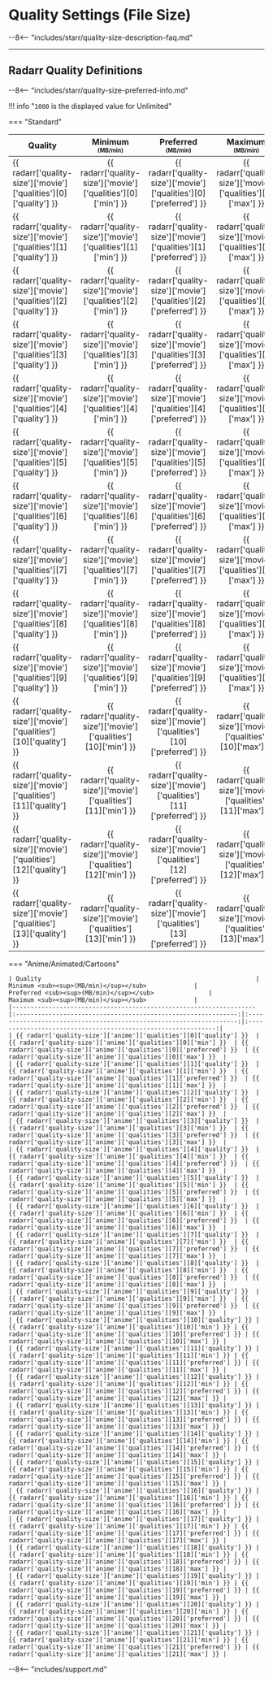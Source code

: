 # Quality Settings (File Size)

--8<-- "includes/starr/quality-size-description-faq.md"

---

## Radarr Quality Definitions

--8<-- "includes/starr/quality-size-preferred-info.md"

!!! info "`1000` is the displayed value for Unlimited"

=== "Standard"

| Quality                                                           |            Minimum <sub><sup>(MB/min)</sup></sub>             |              Preferred <sub><sup>(MB/min)</sup></sub>               |            Maximum <sub><sup>(MB/min)</sup></sub>             |
|-------------------------------------------------------------------|:-------------------------------------------------------------:|:-------------------------------------------------------------------:|:-------------------------------------------------------------:|
| {{ radarr['quality-size']['movie']['qualities'][0]['quality'] }}  | {{ radarr['quality-size']['movie']['qualities'][0]['min'] }}  | {{ radarr['quality-size']['movie']['qualities'][0]['preferred'] }}  | {{ radarr['quality-size']['movie']['qualities'][0]['max'] }}  |
| {{ radarr['quality-size']['movie']['qualities'][1]['quality'] }}  | {{ radarr['quality-size']['movie']['qualities'][1]['min'] }}  | {{ radarr['quality-size']['movie']['qualities'][1]['preferred'] }}  | {{ radarr['quality-size']['movie']['qualities'][1]['max'] }}  |
| {{ radarr['quality-size']['movie']['qualities'][2]['quality'] }}  | {{ radarr['quality-size']['movie']['qualities'][2]['min'] }}  | {{ radarr['quality-size']['movie']['qualities'][2]['preferred'] }}  | {{ radarr['quality-size']['movie']['qualities'][2]['max'] }}  |
| {{ radarr['quality-size']['movie']['qualities'][3]['quality'] }}  | {{ radarr['quality-size']['movie']['qualities'][3]['min'] }}  | {{ radarr['quality-size']['movie']['qualities'][3]['preferred'] }}  | {{ radarr['quality-size']['movie']['qualities'][3]['max'] }}  |
| {{ radarr['quality-size']['movie']['qualities'][4]['quality'] }}  | {{ radarr['quality-size']['movie']['qualities'][4]['min'] }}  | {{ radarr['quality-size']['movie']['qualities'][4]['preferred'] }}  | {{ radarr['quality-size']['movie']['qualities'][4]['max'] }}  |
| {{ radarr['quality-size']['movie']['qualities'][5]['quality'] }}  | {{ radarr['quality-size']['movie']['qualities'][5]['min'] }}  | {{ radarr['quality-size']['movie']['qualities'][5]['preferred'] }}  | {{ radarr['quality-size']['movie']['qualities'][5]['max'] }}  |
| {{ radarr['quality-size']['movie']['qualities'][6]['quality'] }}  | {{ radarr['quality-size']['movie']['qualities'][6]['min'] }}  | {{ radarr['quality-size']['movie']['qualities'][6]['preferred'] }}  | {{ radarr['quality-size']['movie']['qualities'][6]['max'] }}  |
| {{ radarr['quality-size']['movie']['qualities'][7]['quality'] }}  | {{ radarr['quality-size']['movie']['qualities'][7]['min'] }}  | {{ radarr['quality-size']['movie']['qualities'][7]['preferred'] }}  | {{ radarr['quality-size']['movie']['qualities'][7]['max'] }}  |
| {{ radarr['quality-size']['movie']['qualities'][8]['quality'] }}  | {{ radarr['quality-size']['movie']['qualities'][8]['min'] }}  | {{ radarr['quality-size']['movie']['qualities'][8]['preferred'] }}  | {{ radarr['quality-size']['movie']['qualities'][8]['max'] }}  |
| {{ radarr['quality-size']['movie']['qualities'][9]['quality'] }}  | {{ radarr['quality-size']['movie']['qualities'][9]['min'] }}  | {{ radarr['quality-size']['movie']['qualities'][9]['preferred'] }}  | {{ radarr['quality-size']['movie']['qualities'][9]['max'] }}  |
| {{ radarr['quality-size']['movie']['qualities'][10]['quality'] }} | {{ radarr['quality-size']['movie']['qualities'][10]['min'] }} | {{ radarr['quality-size']['movie']['qualities'][10]['preferred'] }} | {{ radarr['quality-size']['movie']['qualities'][10]['max'] }} |
| {{ radarr['quality-size']['movie']['qualities'][11]['quality'] }} | {{ radarr['quality-size']['movie']['qualities'][11]['min'] }} | {{ radarr['quality-size']['movie']['qualities'][11]['preferred'] }} | {{ radarr['quality-size']['movie']['qualities'][11]['max'] }} |
| {{ radarr['quality-size']['movie']['qualities'][12]['quality'] }} | {{ radarr['quality-size']['movie']['qualities'][12]['min'] }} | {{ radarr['quality-size']['movie']['qualities'][12]['preferred'] }} | {{ radarr['quality-size']['movie']['qualities'][12]['max'] }} |
| {{ radarr['quality-size']['movie']['qualities'][13]['quality'] }} | {{ radarr['quality-size']['movie']['qualities'][13]['min'] }} | {{ radarr['quality-size']['movie']['qualities'][13]['preferred'] }} | {{ radarr['quality-size']['movie']['qualities'][13]['max'] }} |

=== "Anime/Animated/Cartoons"

    | Quality                                                           |            Minimum <sub><sup>(MB/min)</sup></sub>             |              Preferred <sub><sup>(MB/min)</sup></sub>               |            Maximum <sub><sup>(MB/min)</sup></sub>             |
    |-------------------------------------------------------------------|:-------------------------------------------------------------:|:-------------------------------------------------------------------:|:-------------------------------------------------------------:|
    | {{ radarr['quality-size']['anime']['qualities'][0]['quality'] }}  | {{ radarr['quality-size']['anime']['qualities'][0]['min'] }}  | {{ radarr['quality-size']['anime']['qualities'][0]['preferred'] }}  | {{ radarr['quality-size']['anime']['qualities'][0]['max'] }}  |
    | {{ radarr['quality-size']['anime']['qualities'][1]['quality'] }}  | {{ radarr['quality-size']['anime']['qualities'][1]['min'] }}  | {{ radarr['quality-size']['anime']['qualities'][1]['preferred'] }}  | {{ radarr['quality-size']['anime']['qualities'][1]['max'] }}  |
    | {{ radarr['quality-size']['anime']['qualities'][2]['quality'] }}  | {{ radarr['quality-size']['anime']['qualities'][2]['min'] }}  | {{ radarr['quality-size']['anime']['qualities'][2]['preferred'] }}  | {{ radarr['quality-size']['anime']['qualities'][2]['max'] }}  |
    | {{ radarr['quality-size']['anime']['qualities'][3]['quality'] }}  | {{ radarr['quality-size']['anime']['qualities'][3]['min'] }}  | {{ radarr['quality-size']['anime']['qualities'][3]['preferred'] }}  | {{ radarr['quality-size']['anime']['qualities'][3]['max'] }}  |
    | {{ radarr['quality-size']['anime']['qualities'][4]['quality'] }}  | {{ radarr['quality-size']['anime']['qualities'][4]['min'] }}  | {{ radarr['quality-size']['anime']['qualities'][4]['preferred'] }}  | {{ radarr['quality-size']['anime']['qualities'][4]['max'] }}  |
    | {{ radarr['quality-size']['anime']['qualities'][5]['quality'] }}  | {{ radarr['quality-size']['anime']['qualities'][5]['min'] }}  | {{ radarr['quality-size']['anime']['qualities'][5]['preferred'] }}  | {{ radarr['quality-size']['anime']['qualities'][5]['max'] }}  |
    | {{ radarr['quality-size']['anime']['qualities'][6]['quality'] }}  | {{ radarr['quality-size']['anime']['qualities'][6]['min'] }}  | {{ radarr['quality-size']['anime']['qualities'][6]['preferred'] }}  | {{ radarr['quality-size']['anime']['qualities'][6]['max'] }}  |
    | {{ radarr['quality-size']['anime']['qualities'][7]['quality'] }}  | {{ radarr['quality-size']['anime']['qualities'][7]['min'] }}  | {{ radarr['quality-size']['anime']['qualities'][7]['preferred'] }}  | {{ radarr['quality-size']['anime']['qualities'][7]['max'] }}  |
    | {{ radarr['quality-size']['anime']['qualities'][8]['quality'] }}  | {{ radarr['quality-size']['anime']['qualities'][8]['min'] }}  | {{ radarr['quality-size']['anime']['qualities'][8]['preferred'] }}  | {{ radarr['quality-size']['anime']['qualities'][8]['max'] }}  |
    | {{ radarr['quality-size']['anime']['qualities'][9]['quality'] }}  | {{ radarr['quality-size']['anime']['qualities'][9]['min'] }}  | {{ radarr['quality-size']['anime']['qualities'][9]['preferred'] }}  | {{ radarr['quality-size']['anime']['qualities'][9]['max'] }}  |
    | {{ radarr['quality-size']['anime']['qualities'][10]['quality'] }} | {{ radarr['quality-size']['anime']['qualities'][10]['min'] }} | {{ radarr['quality-size']['anime']['qualities'][10]['preferred'] }} | {{ radarr['quality-size']['anime']['qualities'][10]['max'] }} |
    | {{ radarr['quality-size']['anime']['qualities'][11]['quality'] }} | {{ radarr['quality-size']['anime']['qualities'][11]['min'] }} | {{ radarr['quality-size']['anime']['qualities'][11]['preferred'] }} | {{ radarr['quality-size']['anime']['qualities'][11]['max'] }} |
    | {{ radarr['quality-size']['anime']['qualities'][12]['quality'] }} | {{ radarr['quality-size']['anime']['qualities'][12]['min'] }} | {{ radarr['quality-size']['anime']['qualities'][12]['preferred'] }} | {{ radarr['quality-size']['anime']['qualities'][12]['max'] }} |
    | {{ radarr['quality-size']['anime']['qualities'][13]['quality'] }} | {{ radarr['quality-size']['anime']['qualities'][13]['min'] }} | {{ radarr['quality-size']['anime']['qualities'][13]['preferred'] }} | {{ radarr['quality-size']['anime']['qualities'][13]['max'] }} |
    | {{ radarr['quality-size']['anime']['qualities'][14]['quality'] }} | {{ radarr['quality-size']['anime']['qualities'][14]['min'] }} | {{ radarr['quality-size']['anime']['qualities'][14]['preferred'] }} | {{ radarr['quality-size']['anime']['qualities'][14]['max'] }} |
    | {{ radarr['quality-size']['anime']['qualities'][15]['quality'] }} | {{ radarr['quality-size']['anime']['qualities'][15]['min'] }} | {{ radarr['quality-size']['anime']['qualities'][15]['preferred'] }} | {{ radarr['quality-size']['anime']['qualities'][15]['max'] }} |
    | {{ radarr['quality-size']['anime']['qualities'][16]['quality'] }} | {{ radarr['quality-size']['anime']['qualities'][16]['min'] }} | {{ radarr['quality-size']['anime']['qualities'][16]['preferred'] }} | {{ radarr['quality-size']['anime']['qualities'][16]['max'] }} |
    | {{ radarr['quality-size']['anime']['qualities'][17]['quality'] }} | {{ radarr['quality-size']['anime']['qualities'][17]['min'] }} | {{ radarr['quality-size']['anime']['qualities'][17]['preferred'] }} | {{ radarr['quality-size']['anime']['qualities'][17]['max'] }} |
    | {{ radarr['quality-size']['anime']['qualities'][18]['quality'] }} | {{ radarr['quality-size']['anime']['qualities'][18]['min'] }} | {{ radarr['quality-size']['anime']['qualities'][18]['preferred'] }} | {{ radarr['quality-size']['anime']['qualities'][18]['max'] }} |
    | {{ radarr['quality-size']['anime']['qualities'][19]['quality'] }} | {{ radarr['quality-size']['anime']['qualities'][19]['min'] }} | {{ radarr['quality-size']['anime']['qualities'][19]['preferred'] }} | {{ radarr['quality-size']['anime']['qualities'][19]['max'] }} |
    | {{ radarr['quality-size']['anime']['qualities'][20]['quality'] }} | {{ radarr['quality-size']['anime']['qualities'][20]['min'] }} | {{ radarr['quality-size']['anime']['qualities'][20]['preferred'] }} | {{ radarr['quality-size']['anime']['qualities'][20]['max'] }} |
    | {{ radarr['quality-size']['anime']['qualities'][21]['quality'] }} | {{ radarr['quality-size']['anime']['qualities'][21]['min'] }} | {{ radarr['quality-size']['anime']['qualities'][21]['preferred'] }} | {{ radarr['quality-size']['anime']['qualities'][21]['max'] }} |

--8<-- "includes/support.md"

